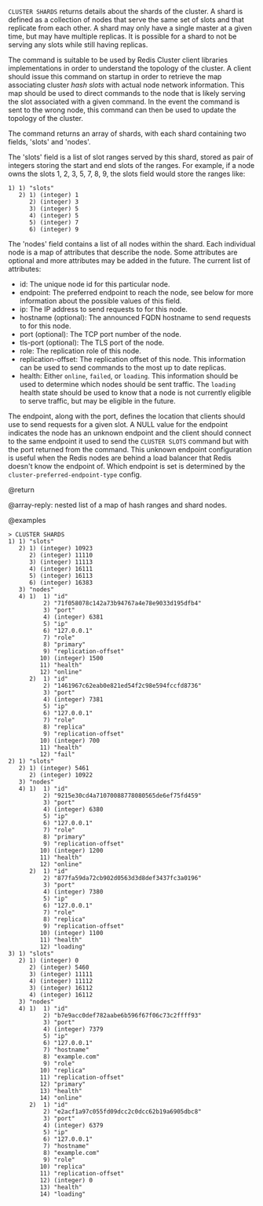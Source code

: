`CLUSTER SHARDS` returns details about the shards of the cluster.
A shard is defined as a collection of nodes that serve the same set of slots and that replicate from each other.
A shard may only have a single master at a given time, but may have multiple replicas.
It is possible for a shard to not be serving any slots while still having replicas.

The command is suitable to be used by Redis Cluster client libraries implementations in order to understand the topology of the cluster.
A client should issue this command on startup in order to retrieve the map associating cluster *hash slots* with actual node network information.
This map should be used to direct commands to the node that is likely serving the slot associated with a given command.
In the event the command is sent to the wrong node, this command can then be used to update the topology of the cluster.

The command returns an array of shards, with each shard containing two fields, 'slots' and 'nodes'. 

The 'slots' field is a list of slot ranges served by this shard, stored as pair of integers storing the start and end slots of the ranges.
For example, if a node owns the slots 1, 2, 3, 5, 7, 8, 9, the slots field would store the ranges like:

```
1) 1) "slots"
   2) 1) (integer) 1
      2) (integer) 3
      3) (integer) 5
      4) (integer) 5
      5) (integer) 7
      6) (integer) 9
```

The 'nodes' field contains a list of all nodes within the shard.
Each individual node is a map of attributes that describe the node. 
Some attributes are optional and more attributes may be added in the future. 
The current list of attributes:

* id: The unique node id for this particular node.
* endpoint: The preferred endpoint to reach the node, see below for more information about the possible values of this field.
* ip: The IP address to send requests to for this node.
* hostname (optional): The announced FQDN hostname to send requests to for this node.
* port (optional): The TCP port number of the node.
* tls-port (optional): The TLS port of the node.
* role: The replication role of this node.
* replication-offset: The replication offset of this node. This information can be used to send commands to the most up to date replicas.
* health: Either `online`, `failed`, or `loading`. This information should be used to determine which nodes should be sent traffic. The `loading` health state should be used to know that a node is not currently eligible to serve traffic, but may be eligible in the future. 

The endpoint, along with the port, defines the location that clients should use to send requests for a given slot.
A NULL value for the endpoint indicates the node has an unknown endpoint and the client should connect to the same endpoint it used to send the `CLUSTER SLOTS` command but with the port returned from the command.
This unknown endpoint configuration is useful when the Redis nodes are behind a load balancer that Redis doesn't know the endpoint of.
Which endpoint is set is determined by the `cluster-preferred-endpoint-type` config.

@return

@array-reply: nested list of a map of hash ranges and shard nodes.

@examples

```
> CLUSTER SHARDS
1) 1) "slots"
   2) 1) (integer) 10923
      2) (integer) 11110
      3) (integer) 11113
      4) (integer) 16111
      5) (integer) 16113
      6) (integer) 16383
   3) "nodes"
   4) 1)  1) "id"
          2) "71f058078c142a73b94767a4e78e9033d195dfb4"
          3) "port"
          4) (integer) 6381
          5) "ip"
          6) "127.0.0.1"
          7) "role"
          8) "primary"
          9) "replication-offset"
         10) (integer) 1500
         11) "health"
         12) "online"
      2)  1) "id"
          2) "1461967c62eab0e821ed54f2c98e594fccfd8736"
          3) "port"
          4) (integer) 7381
          5) "ip"
          6) "127.0.0.1"
          7) "role"
          8) "replica"
          9) "replication-offset"
         10) (integer) 700
         11) "health"
         12) "fail"
2) 1) "slots"
   2) 1) (integer) 5461
      2) (integer) 10922
   3) "nodes"
   4) 1)  1) "id"
          2) "9215e30cd4a71070088778080565de6ef75fd459"
          3) "port"
          4) (integer) 6380
          5) "ip"
          6) "127.0.0.1"
          7) "role"
          8) "primary"
          9) "replication-offset"
         10) (integer) 1200
         11) "health"
         12) "online"
      2)  1) "id"
          2) "877fa59da72cb902d0563d3d8def3437fc3a0196"
          3) "port"
          4) (integer) 7380
          5) "ip"
          6) "127.0.0.1"
          7) "role"
          8) "replica"
          9) "replication-offset"
         10) (integer) 1100
         11) "health"
         12) "loading"
3) 1) "slots"
   2) 1) (integer) 0
      2) (integer) 5460
      3) (integer) 11111
      4) (integer) 11112
      3) (integer) 16112
      4) (integer) 16112
   3) "nodes"
   4) 1)  1) "id"
          2) "b7e9acc0def782aabe6b596f67f06c73c2ffff93"
          3) "port"
          4) (integer) 7379
          5) "ip"
          6) "127.0.0.1"
          7) "hostname"
          8) "example.com"
          9) "role"
         10) "replica"
         11) "replication-offset"
         12) "primary"
         13) "health"
         14) "online"
      2)  1) "id"
          2) "e2acf1a97c055fd09dcc2c0dcc62b19a6905dbc8"
          3) "port"
          4) (integer) 6379
          5) "ip"
          6) "127.0.0.1"
          7) "hostname"
          8) "example.com"
          9) "role"
         10) "replica"
         11) "replication-offset"
         12) (integer) 0
         13) "health"
         14) "loading"
```